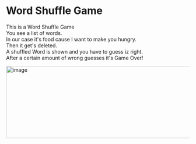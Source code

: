 # Word Shuffle Game

This is a Word Shuffle Game<br>
You see a list of words.<br>
In our case it's food cause I want to make you hungry.<br>
Then it get's deleted.<br>
A shuffled Word is shown and you have to guess iz right.<br>
After a certain amount of wrong guesses it's Game Over!<br>

<img width="762" height="198" alt="image" src="https://github.com/user-attachments/assets/82a4dcd4-d99e-42fe-a171-af74857104b4" />

